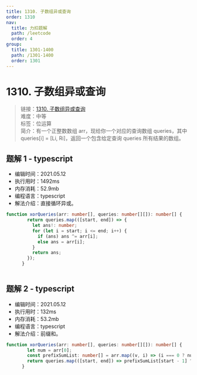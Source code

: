 ```yaml
---
title: 1310. 子数组异或查询
order: 1310
nav:
  title: 力扣题解
  path: /leetcode
  order: 4
group:
  title: 1301-1400
  path: /1301-1400
  order: 1301
---
```


# 1310. 子数组异或查询
    
> 链接：[1310. 子数组异或查询](https://leetcode-cn.com/problems/xor-queries-of-a-subarray/)  
> 难度：中等  
> 标签：位运算  
> 简介：有一个正整数数组 arr，现给你一个对应的查询数组 queries，其中 queries[i] = [Li, Ri]，返回一个包含给定查询 queries 所有结果的数组。
      
## 题解 1 - typescript
- 编辑时间：2021.05.12
- 执行用时：1492ms
- 内存消耗：52.9mb
- 编程语言：typescript
- 解法介绍：直接循环异或。
```typescript
function xorQueries(arr: number[], queries: number[][]): number[] {
        return queries.map(([start, end]) => {
          let ans!: number;
          for (let i = start; i <= end; i++) {
            if (ans) ans ^= arr[i];
            else ans = arr[i];
          }
          return ans;
        });
      }
      
```

## 题解 2 - typescript
- 编辑时间：2021.05.12
- 执行用时：132ms
- 内存消耗：53.2mb
- 编程语言：typescript
- 解法介绍：前缀和。
```typescript
function xorQueries(arr: number[], queries: number[][]): number[] {
        let num = arr[0];
        const prefixSumList: number[] = arr.map((v, i) => (i === 0 ? num : (num ^= v)));
        return queries.map(([start, end]) => prefixSumList[start - 1] ^ prefixSumList[end]);
      }
```

      